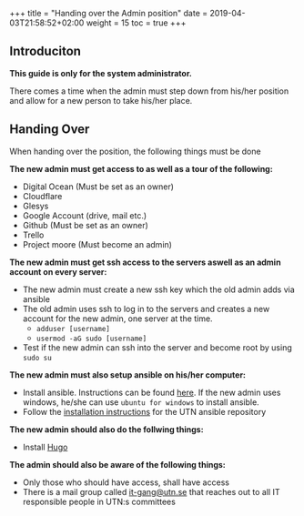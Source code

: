 +++
title = "Handing over the Admin position"
date =  2019-04-03T21:58:52+02:00
weight = 15
toc = true
+++

## Introduciton
**This guide is only for the system administrator.**

There comes a time when the admin must step down from his/her position and allow for a new person to take his/her place.

## Handing Over
When handing over the position, the following things must be done

**The new admin must get access to as well as a tour of the following:**

- Digital Ocean (Must be set as an owner)
- Cloudflare
- Glesys
- Google Account (drive, mail etc.)
- Github (Must be set as an owner)
- Trello
- Project moore (Must become an admin)

**The new admin must get ssh access to the servers aswell as an admin account on every server:**

- The new admin must create a new ssh key which the old admin adds via ansible
- The old admin uses ssh to log in to the servers and creates a new account for the new admin, one server at the time. 
    - `adduser [username]`
    - `usermod -aG sudo [username]`
- Test if the new admin can ssh into the server and become root by using `sudo su`

**The new admin must also setup ansible on his/her computer:**

- Install ansible. Instructions can be found [here](https://docs.ansible.com/ansible/latest/installation_guide/intro_installation.html). If the new admin uses windows, he/she can use `ubuntu for windows` to install ansible.
- Follow the [installation instructions](/development_tools/ansible/) for the UTN ansible repository

**The new admin should also do the follwing things:**

- Install [Hugo](https://gohugo.io/getting-started/installing)

**The admin should also be aware of the following things:**

- Only those who should have access, shall have access
- There is a mail group called [it-gang@utn.se](mailto:it-gang@utn.se) that reaches out to all IT responsible people in UTN:s committees
